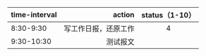 | time-interval | action | status（1-10） |
| :------| ------: | :------: |
| 8:30-9:30 | 写工作日报，还原工作 | 4 |
| 9:30-10:30 | 测试报文 |  |
